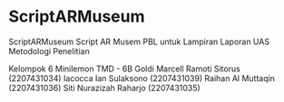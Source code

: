 # ScriptARMuseum

ScriptARMuseum
Script AR Musem PBL untuk Lampiran Laporan UAS Metodologi Penelitian

Kelompok 6 Minilemon
TMD - 6B
Goldi Marcell Ramoti Sitorus		(2207431034)
Iacocca Ian Sulaksono			(2207431039)
Raihan Al Muttaqin 			(2207431036)
Siti Nurazizah Raharjo		(2207431035)

